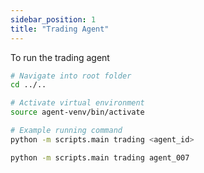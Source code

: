 ```yaml
---
sidebar_position: 1
title: "Trading Agent"
---
```


To run the trading agent

```bash
# Navigate into root folder
cd ../..

# Activate virtual environment
source agent-venv/bin/activate

# Example running command
python -m scripts.main trading <agent_id>

python -m scripts.main trading agent_007
```

